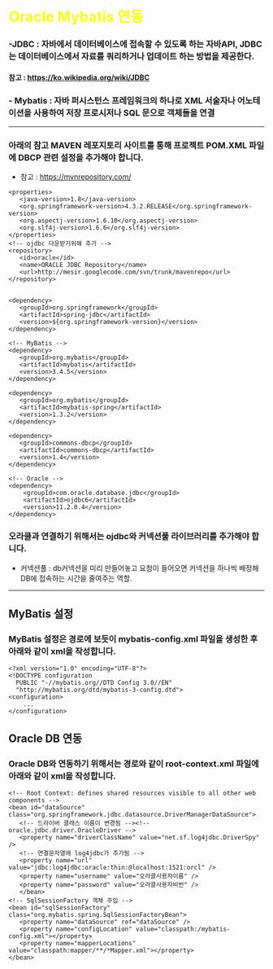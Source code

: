 <h1><span style="color:yellow">Oracle Mybatis 연동</span></h1>

### -JDBC : 자바에서 데이터베이스에 접속할 수 있도록 하는 자바API, JDBC는 데이터베이스에서 자료를 쿼리하거나 업데이트 하는 방법을 제공한다.
#### 참고 : https://ko.wikipedia.org/wiki/JDBC

### - Mybatis : 자바 퍼시스턴스 프레임워크의 하나로 XML 서술자나 어노테이션을 사용하여 저장 프로시저나 SQL 문으로 객체들을 연결

---

### 아래의 참고 MAVEN 레포지토리 사이트를 통해 프로젝트 POM.XML 파일에 DBCP 관련 <depencency> 설정을 추가해야 합니다.
- 참고 : https://mvnrepository.com/

````
<properties>
   <java-version>1.8</java-version>
   <org.springframework-version>4.3.2.RELEASE</org.springframework-version>
   <org.aspectj-version>1.6.10</org.aspectj-version>
   <org.slf4j-version>1.6.6</org.slf4j-version>
</properties>
<!-- ojdbc 다운받기위해 추가 -->
<repository>
   <id>oracle</id>
   <name>ORACLE JDBC Repository</name>
   <url>http://mesir.googlecode.com/svn/trunk/mavenrepo</url>
</repository>


<dependency>
   <groupId>org.springframework</groupId>
   <artifactId>spring-jdbc</artifactId>
   <version>${org.springframework-version}</version>
</dependency>

<!-- MyBatis -->
<dependency>
   <groupId>org.mybatis</groupId>
   <artifactId>mybatis</artifactId>
   <version>3.4.5</version>
</dependency>

<dependency>
   <groupId>org.mybatis</groupId>
   <artifactId>mybatis-spring</artifactId>
   <version>1.3.2</version>
</dependency>

<dependency>
   <groupId>commons-dbcp</groupId>
   <artifactId>commons-dbcp</artifactId>
   <version>1.4</version>
</dependency>

<!-- Oracle -->
<dependency>
    <groupId>com.oracle.database.jdbc</groupId>
    <artifactId>ojdbc6</artifactId>
    <version>11.2.0.4</version>
</dependency>
````

### 오라클과 연결하기 위해서는 ojdbc와 커넥션풀 라이브러리를 추가해야 합니다.
- 커넥션풀 : db커넥션을 미리 만들어놓고 요청이 들어오면 커넥션을 하나씩 배정해 DB에 접속하는 시간을 줄여주는 역할.

----

## MyBatis 설정
### MyBatis 설정은 경로에 보듯이 mybatis-config.xml 파일을 생성한 후 아래와 같이 xml을 작성합니다.
```
<?xml version="1.0" encoding="UTF-8"?>
<!DOCTYPE configuration
  PUBLIC "-//mybatis.org//DTD Config 3.0//EN"
  "http://mybatis.org/dtd/mybatis-3-config.dtd">
<configuration>
    ...
</configuration>

```

## Oracle DB 연동
### Oracle DB와 연동하기 위해서는 경로와 같이 root-context.xml 파일에 아래와 같이 xml을 작성합니다.

```
<!-- Root Context: defines shared resources visible to all other web components -->
<bean id="dataSource" class="org.springframework.jdbc.datasource.DriverManagerDataSource">
   <!-- 드라이버 클래스 이름이 변경됨 --><!-- oracle.jdbc.driver.OracleDriver -->
   <property name="driverClassName" value="net.sf.log4jdbc.DriverSpy" />
   <!-- 연결문자열에 log4jdbc가 추가됨 -->
   <property name="url" value="jdbc:log4jdbc:oracle:thin:@localhost:1521:orcl" />
   <property name="username" value="오라클사용자이름" />
   <property name="password" value="오라클사용자비번" />
   </bean>
<!-- SqlSessionFactory 객체 주입 -->
<bean id="sqlSessionFactory" class="org.mybatis.spring.SqlSessionFactoryBean">
   <property name="dataSource" ref="dataSource" />
   <property name="configLocation" value="classpath:/mybatis-config.xml"></property>
   <property name="mapperLocations" value="classpath:mapper/**/*Mapper.xml"></property>
</bean>
```

